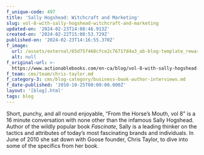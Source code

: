 ```yaml
---
f_unique-code: 497
title: 'Sally Hogshead: Witchcraft and Marketing'
slug: vol-8-with-sally-hogshead-witchcraft-and-marketing
updated-on: '2024-02-23T14:08:46.913Z'
created-on: '2024-02-22T15:08:53.729Z'
published-on: '2024-02-23T14:16:55.370Z'
f_image:
  url: /assets/external/65d75f468cfce2c76717d4a3_ab-blog-template_reward.jpeg
  alt: null
f_original-url: >-
  https://www.actionablebooks.com/en-ca/blog/vol-8-with-sally-hogshead-witchcraft-and-marketing/
f_team: cms/team/chris-taylor.md
f_category-3: cms/blog-category/business-book-author-interviews.md
f_date-published: '2010-10-25T00:00:00.000Z'
layout: '[blog].html'
tags: blog
---
```


Short, punchy, and all round enjoyable, “From the Horse’s Mouth, vol 8” is a 16 minute conversation with none other than the infamous Sally Hogshead. Author of the wildly popular book _Fascinate_, Sally is a leading thinker on the tactics and attributes of today’s most fascinating brands and individuals. In June of 2010 she sat down with Goose founder, Chris Taylor, to dive into some of the specifics from her book.
